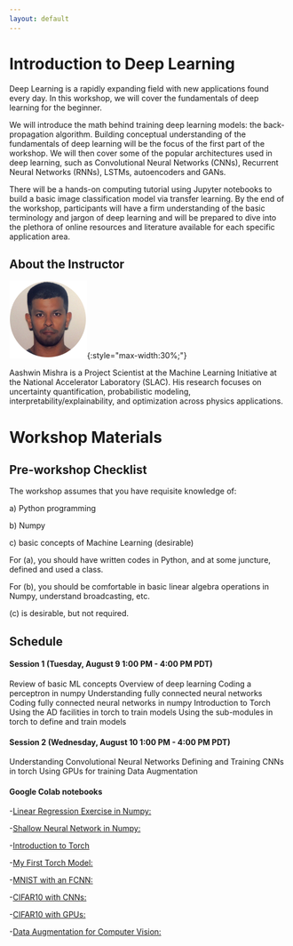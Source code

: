 ```yaml
---
layout: default
---
```


# Introduction to Deep Learning

Deep Learning is a rapidly expanding field with new applications found every day. In this workshop, we will cover the fundamentals of deep learning for the beginner. 

We will introduce the math behind training deep learning models: the back-propagation algorithm. Building conceptual understanding of the fundamentals of deep learning will be the focus of the first part of the workshop. We will then cover some of the popular architectures used in deep learning, such as Convolutional Neural Networks (CNNs), Recurrent Neural Networks (RNNs), LSTMs, autoencoders and GANs. 

There will be a hands-on computing tutorial using Jupyter notebooks to build a basic image classification model via transfer learning.  By the end of the workshop, participants will have a firm understanding of the basic terminology and jargon of deep learning and will be prepared to dive into the plethora of online resources and literature available for each specific application area.


## About the Instructor

![Aashwin Mishra](/assets/img/aashwin.png){:style="max-width:30%;"}

Aashwin Mishra is a Project Scientist at the Machine Learning Initiative at the National Accelerator Laboratory (SLAC). His research focuses on uncertainty quantification, probabilistic modeling, interpretability/explainability, and optimization across physics applications.

# Workshop Materials

## Pre-workshop Checklist

The workshop assumes that you have requisite knowledge of: 

a) Python programming 

b) Numpy 

c) basic concepts of Machine Learning (desirable) 

 

For (a), you should have written codes in Python, and at some juncture, defined and used a class. 

For (b), you should be comfortable in basic linear algebra operations in Numpy, understand broadcasting, etc. 

(c) is desirable, but not required. 

## Schedule

#### Session 1 (Tuesday, August 9 1:00 PM - 4:00 PM PDT)

Review of basic ML concepts
Overview of deep learning
Coding a perceptron in numpy
Understanding fully connected neural networks
Coding fully connected neural networks in numpy
Introduction to Torch
Using the AD facilities in torch to train models
Using the sub-modules in torch to define and train models
  
#### Session 2 (Wednesday, August 10 1:00 PM - 4:00 PM PDT)


Understanding Convolutional Neural Networks
Defining and Training CNNs in torch 
Using GPUs for training
Data Augmentation 

#### Google Colab notebooks

-[Linear Regression Exercise in Numpy:](https://colab.research.google.com/drive/1w0C62ikCOotfBJ5FbzQu4I3weu6viAmj?usp=sharing)

-[Shallow Neural Network in Numpy:](https://colab.research.google.com/drive/1mbquyEd_N_JMh8nTupbXgId1ArVZuP3L?usp=sharing)

-[Introduction to Torch](https://colab.research.google.com/drive/1b1ifUhsdo7rYeUEKBjEQkWTgWX0EgEz6?usp=sharing)

-[My First Torch Model:](https://colab.research.google.com/drive/1b1ifUhsdo7rYeUEKBjEQkWTgWX0EgEz6?usp=sharing)

-[MNIST with an FCNN:](https://colab.research.google.com/drive/1Wp2jWYnZ50VWBPCVEkPemUcF3ohrxrct?usp=sharing)

-[CIFAR10 with CNNs:](https://colab.research.google.com/drive/1eZniJ3FW77cAy4U3cSieJPSq-ukMARPY?usp=sharing)

-[CIFAR10 with GPUs:](https://colab.research.google.com/drive/153nTZtmHENNTx-XLWw3kl41Shd-ZvXVJ?usp=sharing)

-[Data Augmentation for Computer Vision:](https://colab.research.google.com/drive/1Ug0STBPfwc0Q7YSBasliIJCC38y9pOVm?usp=sharing)
